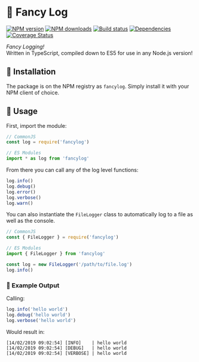 # 📜 Fancy Log

[![NPM version](https://img.shields.io/npm/v/fancylog.svg?maxAge=3600)](https://www.npmjs.com/package/fancylog)
[![NPM downloads](https://img.shields.io/npm/dt/fancylog.svg?maxAge=3600)](https://www.npmjs.com/package/fancylog)
[![Build status](https://travis-ci.org/lolPants/fancylog.svg)](https://travis-ci.org/lolPants/fancylog)
[![Dependencies](https://img.shields.io/david/lolpants/fancylog.svg?maxAge=3600)](https://david-dm.org/lolpants/fancylog)
[![Coverage Status](https://coveralls.io/repos/github/lolPants/fancylog/badge.svg?branch=master)](https://coveralls.io/github/lolPants/fancylog?branch=master)

_Fancy Logging!_  
Written in TypeScript, compiled down to ES5 for use in any Node.js version!

## 💾 Installation
The package is on the NPM registry as `fancylog`. Simply install it with your NPM client of choice.

## 🔧 Usage
First, import the module:
```js
// CommonJS
const log = require('fancylog')

// ES Modules
import * as log from 'fancylog'
```

From there you can call any of the log level functions:
```js
log.info()
log.debug()
log.error()
log.verbose()
log.warn()
```

You can also instantiate the `FileLogger` class to automatically log to a file as well as the console.
```js
// CommonJS
const { FileLogger } = require('fancylog')

// ES Modules
import { FileLogger } from 'fancylog'

const log = new FileLogger('/path/to/file.log')
log.info()
```

### 📝 Example Output
Calling:
```js
log.info('hello world')
log.debug('hello world')
log.verbose('hello world')
```

Would result in:
```log
[14/02/2019 09:02:54] [INFO]    | hello world
[14/02/2019 09:02:54] [DEBUG]   | hello world
[14/02/2019 09:02:54] [VERBOSE] | hello world
```
